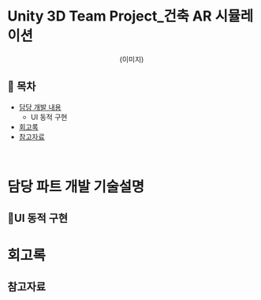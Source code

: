 # Unity 3D Team Project_건축 AR 시뮬레이션
<div align=center>
 
(이미지)
</div>

## :memo: 목차
- [담당 개발 내용](#담당_개발_내용)
  - UI 동적 구현
- [회고록](#회고록)
- [참고자료](#참고자료)


</br>

# 담당 파트 개발 기술설명
## :gem:UI 동적 구현

# 회고록

## 참고자료
